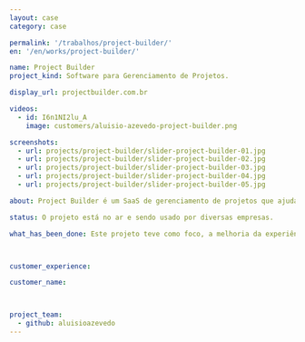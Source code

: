 ```yaml
---
layout: case
category: case

permalink: '/trabalhos/project-builder/'
en: '/en/works/project-builder/'

name: Project Builder
project_kind: Software para Gerenciamento de Projetos.

display_url: projectbuilder.com.br

videos:
  - id: I6n1NI2lu_A
    image: customers/aluisio-azevedo-project-builder.png  

screenshots:
  - url: projects/project-builder/slider-project-builder-01.jpg
  - url: projects/project-builder/slider-project-builder-02.jpg
  - url: projects/project-builder/slider-project-builder-03.jpg
  - url: projects/project-builder/slider-project-builder-04.jpg
  - url: projects/project-builder/slider-project-builder-05.jpg

about: Project Builder é um SaaS de gerenciamento de projetos que ajuda a utilizar as melhores práticas do PMI. Gerencie tarefas e prazos entre equipes e colabore em tempo real.

status: O projeto está no ar e sendo usado por diversas empresas.

what_has_been_done: Este projeto teve como foco, a melhoria da experiência de uso e modernização da interface do software.



customer_experience:

customer_name:



project_team:
  - github: aluisioazevedo
---
```

